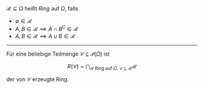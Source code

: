 $\mathcal{R} \subseteq \Omega$ heißt *Ring* auf $\Omega$, falls
- $\emptyset \in \mathcal{R}$
- $A, B \in \mathcal{R} \implies A \cap B^C \in \mathcal{R}$
- $A, B \in \mathcal{R} \implies A \cup B \in \mathcal{R}$

---

Für eine beliebige Teilmenge $\mathcal{C} \subseteq \mathcal{P}(\Omega)$ ist

$$
	R(\mathcal{C}) = \bigcap_{\mathcal{R} \text{ Ring auf } \Omega, \ \mathcal{C} \subseteq \mathcal{R}} \mathcal{R}
$$

der von $\mathcal{C}$ erzeugte Ring.